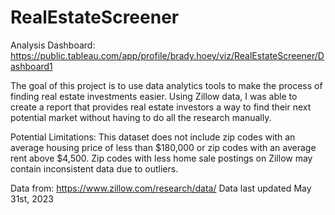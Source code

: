 # RealEstateScreener
Analysis Dashboard: https://public.tableau.com/app/profile/brady.hoey/viz/RealEstateScreener/Dashboard1

The goal of this project is to use data analytics tools to make the process of finding real estate investments easier. 
Using Zillow data, I was able to create a report that provides real estate investors a way to find their next potential market without having to do all the research manually.

Potential Limitations: This dataset does not include zip codes with an average housing price of less than $180,000 or zip codes with an average rent above $4,500. 
Zip codes with less home sale postings on Zillow may contain inconsistent data due to outliers.

Data from: https://www.zillow.com/research/data/ 
Data last updated May 31st, 2023
